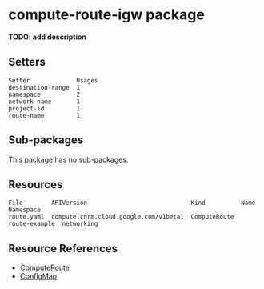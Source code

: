 # compute-route-igw package

**TODO: add description**

## Setters

```
Setter             Usages
destination-range  1
namespace          2
network-name       1
project-id         1
route-name         1
```

## Sub-packages

This package has no sub-packages.

## Resources

```
File        APIVersion                             Kind          Name           Namespace
route.yaml  compute.cnrm.cloud.google.com/v1beta1  ComputeRoute  route-example  networking
```

## Resource References

- [ComputeRoute](https://cloud.google.com/config-connector/docs/reference/resource-docs/compute/computeroute)
- [ConfigMap](https://kubernetes.io/docs/reference/generated/kubernetes-api/v1.21/#configmap-v1-core)

